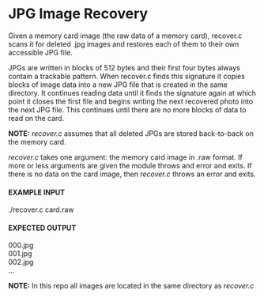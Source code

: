 # JPG Image Recovery

Given a memory card image (the raw data of a memory card), recover.c scans it for deleted .jpg images and restores each of them to their own accessible JPG file.

JPGs are written in blocks of 512 bytes and their first four bytes always contain a trackable pattern. When recover.c finds this signature it copies blocks of image data into a new JPG file that is created in the same directory. It continues reading data until it finds the signature again at which point it closes the first file and begins writing the next recovered photo into the next JPG file. This continues until there are no more blocks of data to read on the card.

**NOTE:** *recover.c* assumes that all deleted JPGs are stored back-to-back on the memory card.

*recover.c* takes one argument: the memory card image in .raw format. If more or less arguments are given the module throws and error and exits. If there is no data on the card image, then *recover.c* throws an error and exits.

#### EXAMPLE INPUT

./recover.c card.raw

#### EXPECTED OUTPUT

000.jpg  
001.jpg  
002.jpg  
...

**NOTE:** In this repo all images are located in the same directory as *recover.c*
